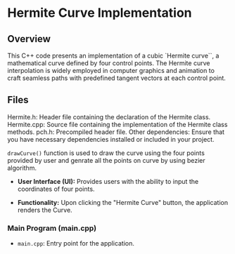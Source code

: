 # Hermite Curve Implementation
## Overview
This C++ code presents an implementation of a cubic `Hermite curve``, a mathematical curve defined by four control points. The Hermite curve interpolation is widely employed in computer graphics and animation to craft seamless paths with predefined tangent vectors at each control point.

## Files
Hermite.h: Header file containing the declaration of the Hermite class.
Hermite.cpp: Source file containing the implementation of the Hermite class methods.
pch.h: Precompiled header file.
Other dependencies: Ensure that you have necessary dependencies installed or included in your project.

`drawCurve()` function is used to draw the curve using the four points provided by user and genrate all the points on curve by using bezier algorithm.

- **User Interface (UI):** Provides users with the ability to input the coordinates of four points.
   
- **Functionality:** Upon clicking the "Hermite Curve" button, the application renders the Curve.
 
###  Main Program (main.cpp)
   - `main.cpp`: Entry point for the application.